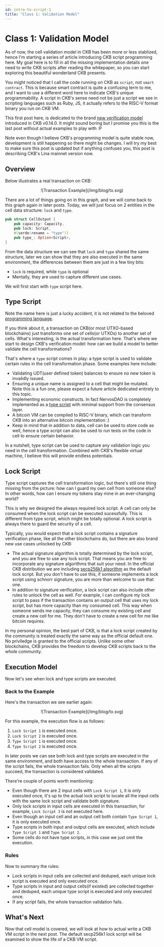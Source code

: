 ```yaml
---
id: intro-to-script-1
title: "Class 1: Validation Model"
---
```


# Class 1: Validation Model

As of now, the cell validation model in CKB has been more or less stablized, hence I'm starting a series of article introducing CKB script programming here. My goal here is to fill in all the missing implementation details one need to write CKB scripts after reading the whitepaper, so you can start exploring this beautiful wonderland CKB presents.

You might noticed that I call the code running on CKB as `script`, not `smart contract`. This is because smart contract is quite a confusing term to me, and I want to use a different word here to indicate CKB's unique programmability. A script in CKB's sense need not be just a script we see in scripting languages such as Ruby, JS, it actually refers to the RISC-V format binary you run on CKB VM.

This first post here, is dedicated to the brand [new verification model](https://github.com/nervosnetwork/ckb/pull/913) introduced in CKB v0.14.0. It might sound boring but I promise you this is the last post without actual examples to play with :P

Note even though I believe CKB's programming model is quite stable now, development is still happening so there might be changes. I will try my best to make sure this post is updated but if anything confuses you, this post is describing CKB's Lina mainnet version now.

## Overview

Below illustrates a real transaction on CKB:

<p align="center">
![Transaction Example](/img/blog/tx.svg)
</p>

There are a lot of things going on in this graph, and we will come back to this graph again in later posts. Today, we will just focus on 2 entities in the cell data structure: `lock` and `type`.

```rust
pub struct CellOutput {
    pub capacity: Capacity,
    pub lock: Script,
    #[serde(rename = "type")]
    pub type_: Option<Script>,
}
```

From the data structure we can see that `lock` and `type` shared the same structure, later we can show that they are also executed in the same environment, the differences between them are just in a few tiny bits:

- `lock` is required, while `type` is optional
- Mentally, they are used to capture different use cases.

We will first start with `type` script here.

## Type Script

Note the name here is just a lucky accident, it is not related to the beloved [programming language](https://www.typescriptlang.org/).

If you think about it, a transaction on CKB(or most UTXO-based blockchains) just transforms one set of cells(or UTXOs) to another set of cells. What's interesting, is the actual transformation here. That's where we start to design CKB's verification model: how can we build a model to better validate the cell transformations?

That's where a `type` script comes in play: a type script is used to validate certain rules in the cell transformation phase. Some examples here include:

- Validating UDT(user defined token) balances to ensure no new token is invalidly issued.
- Ensuring a unique name is assigned to a cell that might be mutated. Note this is a fun one, please expect a future article dedicated entirely to this topic.
- Implementing economic constructs. In fact NervosDAO is completely implemented as a [type script](https://github.com/nervosnetwork/ckb-system-scripts/blob/66d7da8ec72dffaa7e9c55904833951eca2422a9/c/dao.c) with minimal support from the consensus layer.
- A bitcoin VM can be compiled to RISC-V binary, which can transform CKB into an alternative bitcoin implementation :)
- Keep in mind that in addition to data, cell can be used to store code as well, hence a type script can also be used to run tests on the code in cell to ensure certain behavior.

In a nutshell, type script can be used to capture any validation logic you need in the cell transformation. Combined with CKB's flexible virtual machine, I believe this will provide endless potentials.

## Lock Script

Type script captures the cell transformation logic, but there's still one thing missing from the picture: how can I guard my own cell from someone else? In other words, how can I ensure my tokens stay mine in an ever-changing world?

This is why we designed the always required lock script. A cell can only be consumed when the lock script can be executed sucessfully. This is different from type script, which might be totally optional. A lock script is always there to guard the security of a cell.

Typically, you would expect that a lock script contains a signature verification phase, like all the other blockchains do, but there are also brand new use cases unlocked by CKB:

- The actual signature algorithm is totally determined by the lock script, and you are free to use any lock script. That means you are free to incorporate any signature algorithms that suit your need. In the official CKB distribution we are including [secp256k1 algorithm](https://github.com/nervosnetwork/ckb-system-scripts/blob/66d7da8ec72dffaa7e9c55904833951eca2422a9/c/secp256k1_blake160_sighash_all.c) as the default lock script. But you don't have to use this, if someone implements a lock script using schnorr signature, you are more than welcome to use that one.
- In addition to signature verification, a lock script can also include other rules to unlock the cell as well. For example, I can configure my lock script to pass if the transaction contains an output cell that uses my lock script, but has more capacity than my consumed cell. This way when someone sends me capacity, they can consume my existing cell and create a new cell for me. They don't have to create a new cell for me like bitcoin requires.

In my personal opinion, the best part of CKB, is that a lock script created by the community is treated exactly the same way as the official default one. No priviledge is granted to the official scripts. Unlike some other blockchains, CKB provides the freedom to develop CKB scripts back to the whole community.

## Execution Model

Now let's see when lock and type scripts are executed.

### Back to the Example

Here's the transaction we see earlier again:

<p align="center">
![Transaction Example](/img/blog/tx.svg)
</p>

For this example, the execution flow is as follows:

1. `Lock Script 1` is executed once.
2. `Lock Script 2` is executed once.
3. `Type Script 1` is executed once.
4. `Type Script 2` is executed once.

In later posts we can see both lock and type scripts are executed in the same environment, and both have access to the whole transaction. If any of the script fails, the whole transaction fails. Only when all the scripts succeed, the transaction is considered validated.

There're couple of points worth mentioning:

- Even though there are 2 input cells with `Lock Script 1`, it is only executed once, it's up to the actual lock script to locate all the input cells with the same lock script and validate both signature.
- Only lock scripts in input cells are executed in this transaction, for example, `Lock Script 3` is not executed here.
- Even though an input cell and an output cell both contain `Type Script 1`, it is only executed once.
- Type scripts in both input and output cells are executed, which include `Type Script 1` and `Type Script 2`.
- Some cells do not have type scripts, in this case we just omit the execution.

### Rules

Now to summary the rules:

- Lock scripts in input cells are collected and deduped, each unique lock script is executed and only executed once.
- Type scripts in input and output cells(if existed) are collected together and deduped, each unique type script is executed and only executed once.
- If any script fails, the whole transaction validation fails.

## What's Next

Now that cell model is covered, we will look at how to actual write a CKB VM script in the next post. The default secp256k1 lock script will be examined to show the life of a CKB VM script.
